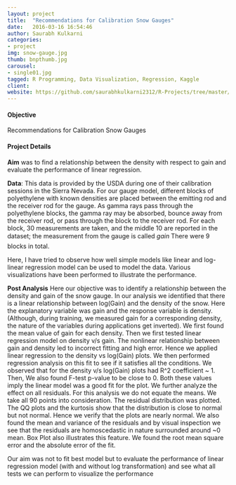 ```yaml
---
layout: project
title:  "Recommendations for Calibration Snow Gauges"
date:   2016-03-16 16:54:46
author: Saurabh Kulkarni
categories:
- project
img: snow-gauge.jpg
thumb: bnpthumb.jpg
carousel:
- single01.jpg
tagged: R Programming, Data Visualization, Regression, Kaggle
client: 
website: https://github.com/saurabhkulkarni2312/R-Projects/tree/master/Calibrating-Snow-Gauges-Regression
---
```

#### Objective
Recommendations for Calibration Snow Gauges

#### Project Details
**Aim** was to find a relationship between the density with respect to gain and evaluate the performance of linear regression.

**Data**: This data is provided by the USDA during one of their calibration sessions in the Sierra Nevada. For our gauge model, different blocks of polyethylene with known densities are placed between the emitting rod and the receiver rod for the gauge. As gamma rays pass through the polyethylene blocks, the gamma ray may be absorbed, bounce away from the receiver rod, or pass through the block to the receiver rod. For each block, 30 measurements are taken, and the middle 10 are reported in the dataset; the measurement from the gauge is called *gain* There were 9 blocks in total.

Here, I have tried to observe how well simple models like linear and log-linear regression model can be used to model the data. Various visualizations have been performed to illustrate the performance.

**Post Analysis**
Here our objective was to identify a relationship between the density and gain of the snow gauge. In our analysis we identified that there is a linear relationship between log(Gain) and the density of the snow. Here the explanatory variable was gain and the response variable is density. (Although, during training, we measured gain for a corresponding density, the nature of the variables during applications get inverted).
We first found the mean value of gain for each density. Then we first tested linear regression model on density v/s gain. The nonlinear relationship between gain and density led to incorrect fitting and high error. Hence we applied linear regression to the density vs log(Gain) plots. We then performed regression analysis on this fit to see if it satisfies all the conditions.
We observed that for the density v/s log(Gain) plots had R^2 coefficient ~ 1. Then, We also found F-test p-value to be close to 0. Both these values imply the linear model was a good fit for the plot. We further analyze the effect on all residuals. For this analysis we do not equate the means. We take all 90 points into consideration. The residual distribution was plotted. The QQ plots and the kurtosis show that the distribution is close to normal but not normal. Hence we verify that the plots are nearly normal. We also found the mean and variance of the residuals and by visual inspection we see that the residuals are homoscedastic in nature surrounded around ~0 mean. Box Plot also illustrates this feature. We found the root mean square error and the absolute error of the fit.

Our aim was not to fit best model but to evaluate the performance of linear regression model (with and without log transformation) and see what all tests we can perform to visualize the performance